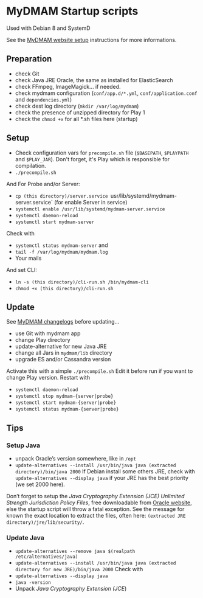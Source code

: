 # MyDMAM Startup scripts
Used with Debian 8 and SystemD

See the [MyDMAM website setup](http://mydmam.org/setup/) instructions for more informations.

## Preparation
- check Git
- check Java JRE Oracle, the same as installed for ElasticSearch
- check FFmpeg, ImageMagick... if needed.
- check mydmam configuration (`conf/app.d/*.yml`, `conf/application.conf` and `dependencies.yml`)
- check dest log directory (`mkdir /var/log/mydmam`)
- check the presence of unzipped directory for Play 1
- check the `chmod +x` for all *.sh files here (startup)

## Setup
- Check configuration vars for `precompile.sh` file (`$BASEPATH`, `$PLAYPATH` and `$PLAY_JAR`).
Don't forget, it's Play which is responsible for compilation.
- `./precompile.sh`

And For Probe and/or Server:
- `cp (this directory)/server.service `usr/lib/systemd/mydmam-server.service` (for enable Server in service)
- `systemctl enable /usr/lib/systemd/mydmam-server.service`
- `systemctl daemon-reload`
- `systemctl start mydmam-server`

Check with
- `systemctl status mydmam-server` and
- `tail -f /var/log/mydmam/mydmam.log`
- Your mails

And set CLI:
- `ln -s (this directory)/cli-run.sh /bin/mydmam-cli`
- `chmod +x (this directory)/cli-run.sh`

## Update
See [MyDMAM changelogs](http://mydmam.org/category/changelogs) before updating...
- use Git with mydmam app
- change Play directory
- update-alternative for new Java JRE
- change all Jars in `mydmam/lib` directory
- upgrade ES and/or Cassandra version

Activate this with a simple `./precompile.sh`
Edit it before run if you want to change Play version.
Restart with
- `systemctl daemon-reload`
- `systemctl stop mydmam-{server|probe}`
- `systemctl start mydmam-{server|probe}`
- `systemctl status mydmam-{server|probe}`

## Tips
### Setup Java 
- unpack Oracle’s version somewhere, like in `/opt`
- `update-alternatives --install /usr/bin/java java (extracted directory)/bin/java 2000`
If Debian install some others JRE, check with
`update-alternatives --display java`
if your JRE has the best priority (we set 2000 here).

Don’t forget to setup the *Java Cryptography Extension (JCE) Unlimited Strength Jurisdiction Policy Files*, free downloadable from [Oracle website](http://www.oracle.com/technetwork/java/javase/downloads/index.html), else the startup script will throw a fatal exception. See the message for known the exact location to extract the files, often here: `(extracted JRE directory)/jre/lib/security/`.

### Update Java
- `update-alternatives --remove java $(realpath /etc/alternatives/java)`
- `update-alternatives --install /usr/bin/java java (extracted directory for new JRE)/bin/java 2000`
Check with
- `update-alternatives --display java`
- `java -version`
- Unpack *Java Cryptography Extension (JCE*)
